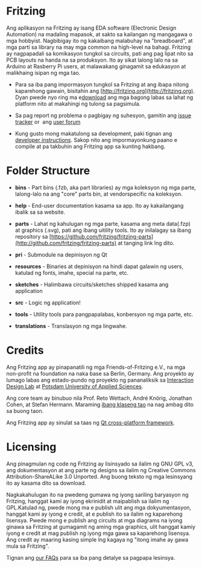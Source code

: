 # Fritzing

Ang aplikasyon na Fritzing ay isang EDA software (Electronic Design Automation) na madaling mapasok, at sakto sa kailangan ng mangagawa o mga hobbyist. Nagbibigay ito ng kakaibang malabuhay na "breadboard", at mga parti sa library na may mga common na high-level na bahagi. Fritzing ay nagpapadali sa komikasyon tungkol sa circuits, pati ang pag lipat nito sa PCB layouts na handa na sa produksyon. Ito ay sikat lalong lalo na sa Arduino at Rasberry Pi users, at malawakang ginagamit sa edukasyon at malikhaing isipan ng mga tao.

* Para sa iba pang impormasyon tungkol sa Fritzing at ang ibapa nitong kaparehong gawain, bisitahin ang [http://fritzing.org](http://fritzing.org). Dyan pwede nyo ring ma e[download](http://fritzing.org/download) ang mga bagong labas sa lahat ng platform nito at makahingi ng tulong sa pagsimula.

* Sa pag report ng problema o pagbigay ng suhesyon, gamitin ang [issue tracker](https://github.com/fritzing/fritzing-app/issues) or  ang [user forum](http://forum.fritzing.org)

* Kung gusto mong makatulong sa development, paki tignan ang [developer instructions](https://github.com/fritzing/fritzing-app/wiki). Sakop nito ang impormayonkung paano e compile at pa takbuhin ang Fritzing app sa kunting hakbang.

# Folder Structure

* **bins** - Part bins (.fzb, aka part libraries) ay mga koleksyon ng mga parte, lalong-lalo na ang "core" parts bin, at vendorspecific na koleksyon.

* **help** - End-user documentation kasama sa app. Ito ay kakailangang ibalik sa sa website.

* **parts** - Lahat ng kahulugan ng mga parte, kasama ang meta data(.fzp) at graphics (.svg), pati ang ibang uitility tools. Ito ay inilalagay sa ibang repository sa [https://github.com/fritzing/fritzing-parts](http://github.com/fritzing/fritzing-parts) at tanging link lng dito.

* **pri** - Submodule na depinisyon ng Qt

* **resources** - Binaries at depinisyon na hindi dapat galawin ng users, katulad ng fonts, imahe, special na parte, etc.
* **sketches** - Halimbawa circuits/sketches shipped kasama ang application

* **src** - Logic ng application!

* **tools** - Utility tools para pangpapalabas, konbersyon ng mga parte, etc.

* **translations** - Translasyon ng mga lingwahe.


# Credits

Ang Fritzing app ay pinapanatili ng mga Friends-of-Fritzing e.V., na mga non-profit na foundation na naka base sa Berlin, Germany. Ang proyekto ay lumago labas ang estado-pundo ng proyekto ng pananaliksik sa [Interaction Design Lab](http://idl.fh-potsdam.de) at [Potsdam University of Applied Sciences](http://fh-potsdam.de).


Ang core team ay binubuo nila Prof. Reto Wettach, André Knörig, Jonathan Cohen, at Stefan Hermann. Maraming [ibang klaseng tao](http://fritzing.org/about/people/) na nag ambag dito sa buong taon.

Ang Fritzing app ay sinulat sa taas ng [Qt cross-platform framework](http://qt-project.org).

# Licensing

Ang pinagmulan ng code ng Fritzing ay lisinsyado sa ilalim ng GNU GPL v3, ang dokumentasyon at ang parte ng designs sa ilalim 
ng Creative Commons Attribution-ShareALike 3.0 Unported. Ang buong teksto ng mga lesinsyang ito ay kasama dito sa download.


Nagkakahulugan ito na pwedeng gumawa ng iyong sariling baryasyon ng Fritzing, hanggat kami ay iyong ekrinidit at maipablish sa ilalim ng GPL.Katulad ng, pwede mong ma e publish ulit ang mga dokyumentasyon, hanggat kami ay iyong e credit, at e publish ito sa ilalim ng kaparehong lisensya. Pwede mong e publish ang circuits at mga diagrams na iyong ginawa sa Fritzing at gumagamit ng aming mga graphics, ulit hanggat kamiy iyong e credit at mag publish ng iyong mga gawa sa kaparehong lisensya. Ang credit ay maaring kasing simple lng kagaya ng "itong imahe ay gawa mula sa Fritzing".

Tignan ang [our FAQs](http://fritzing.org/faq/) para sa iba pang detalye sa pagpapa lesinsya.

